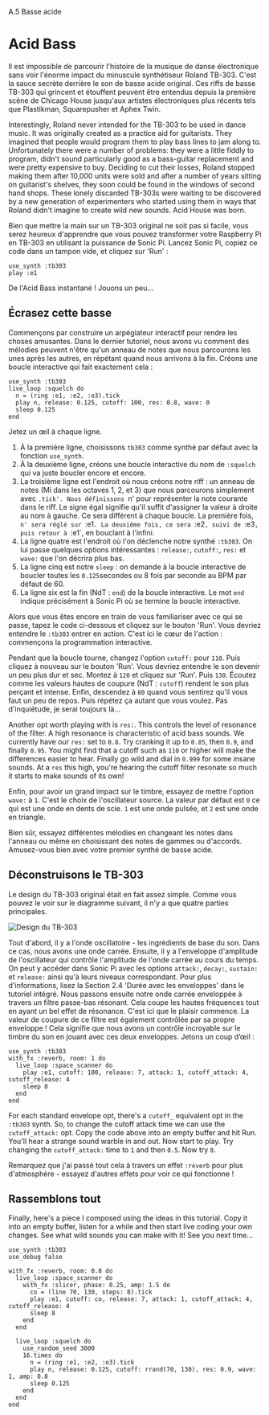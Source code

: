 A.5 Basse acide

# Acid Bass

Il est impossible de parcourir l'histoire de la musique de danse électronique sans voir l'énorme impact du minuscule synthétiseur Roland TB-303. C'est la sauce secrète derrière le son de basse acide original. Ces riffs de basse TB-303 qui grincent et étouffent peuvent être entendus depuis la première scène de Chicago House jusqu'aux artistes électroniques plus récents tels que Plastikman, Squarepusher et Aphex Twin.

Interestingly, Roland never intended for the TB-303 to be used in dance music. It was originally created as a practice aid for guitarists. They imagined that people would program them to play bass lines to jam along to. Unfortunately there were a number of problems: they were a little fiddly to program, didn't sound particularly good as a bass-guitar replacement and were pretty expensive to buy. Deciding to cut their losses, Roland stopped making them after 10,000 units were sold and after a number of years sitting on guitarist's shelves, they soon could be found in the windows of second hand shops. These lonely discarded TB-303s were waiting to be discovered by a new generation of experimenters who started using them in ways that Roland didn't imagine to create wild new sounds. Acid House was born.

Bien que mettre la main sur un TB-303 original ne soit pas si facile, vous serez heureux d'apprendre que vous pouvez transformer votre Raspberry Pi en TB-303 en utilisant la puissance de Sonic Pi. Lancez Sonic Pi, copiez ce code dans un tampon vide, et cliquez sur 'Run' :

```
use_synth :tb303
play :e1
```
    
De l'Acid Bass instantané ! Jouons un peu...

## Écrasez cette basse

Commençons par construire un arpégiateur interactif pour rendre les choses amusantes. Dans le dernier tutoriel, nous avons vu comment des mélodies peuvent n'être qu'un anneau de notes que nous parcourons les unes après les autres, en répétant quand nous arrivons à la fin. Créons une boucle interactive qui fait exactement cela :

```
use_synth :tb303
live_loop :squelch do
  n = (ring :e1, :e2, :e3).tick
  play n, release: 0.125, cutoff: 100, res: 0.8, wave: 0
  sleep 0.125
end
```

Jetez un œil à chaque ligne.

1. À la première ligne, choisissons `tb303` comme synthé par défaut avec la fonction `use_synth`.
2. À la deuxième ligne, créons une boucle interactive du nom de `:squelch` qui va juste boucler encore et encore.
3. La troisième ligne est l'endroit où nous créons notre riff : un anneau de notes (Mi dans les octaves 1, 2, et 3) que nous parcourons simplement avec `.tick'. Nous définissons `n' pour représenter la note courante dans le riff. Le signe égal signifie qu'il suffit d'assigner la valeur à droite au nom à gauche. Ce sera différent à chaque boucle. La première fois, `n' sera réglé sur `:e1`. La deuxième fois, ce sera `:e2`, suivi de `:e3`, puis retour à `:e1`, en bouclant à l'infini.
4. La ligne quatre est l'endroit où l'on déclenche notre synthé `:tb303`. On lui passe quelques options intéressantes : `release:`, `cutoff:`, `res:` et `wave:` que l'on décrira plus bas.
5. La ligne cinq est notre `sleep` : on demande à la boucle interactive de boucler toutes les `0.125`secondes ou 8 fois par seconde au BPM par défaut de 60.
6. La ligne six est la fin (NdT : `end`) de la boucle interactive. Le mot `end` indique précisément à Sonic Pi où se termine la boucle interactive.

Alors que vous êtes encore en train de vous familiariser avec ce qui se passe, tapez le code ci-dessous et cliquez sur le bouton 'Run'. Vous devriez entendre le `:tb303` entrer en action. C'est ici le cœur de l'action : commençons la programmation interactive.

Pendant que la boucle tourne, changez l'option `cutoff:` pour `110`. Puis cliquez à nouveau sur le bouton 'Run'. Vous devriez entendre le son devenir un peu plus dur et sec. Montez à `120` et cliquez sur 'Run'. Puis `130`. Écoutez comme les valeurs hautes de coupure (NdT : `cutoff`) rendent le son plus perçant et intense. Enfin, descendez à `80` quand vous sentirez qu'il vous faut un peu de repos. Puis répétez ça autant que vous voulez. Pas d'inquiétude, je serai toujours là...

Another opt worth playing with is `res:`. This controls the level of resonance of the filter. A high resonance is characteristic of acid bass sounds. We currently have our `res:` set to `0.8`. Try cranking it up to `0.85`, then `0.9`, and finally `0.95`. You might find that a cutoff such as `110` or higher will make the differences easier to hear. Finally go wild and dial in `0.999` for some insane sounds. At a `res` this high, you're hearing the cutoff filter resonate so much it starts to make sounds of its own!

Enfin, pour avoir un grand impact sur le timbre, essayez de mettre l'option `wave:` à `1`. C'est le choix de l'oscillateur source. La valeur par défaut est `0` ce qui est une onde en dents de scie. `1` est une onde pulsée, et `2` est une onde en triangle.

Bien sûr, essayez différentes mélodies en changeant les notes dans l'anneau ou même en choisissant des notes de gammes ou d'accords. Amusez-vous bien avec votre premier synthé de basse acide.

## Déconstruisons le TB-303

Le design du TB-303 original était en fait assez simple. Comme vous pouvez le voir sur le diagramme suivant, il n'y a que quatre parties principales.

![Design du TB-303](../../../etc/doc/images/tutorial/articles/A.05-acid-bass/tb303-design.png)

Tout d'abord, il y a l'onde oscillatoire - les ingrédients de base du son. Dans ce cas, nous avons une onde carrée. Ensuite, il y a l'enveloppe d'amplitude de l'oscillateur qui contrôle l'amplitude de l'onde carrée au cours du temps. On peut y accéder dans Sonic Pi avec les options `attack:`, `decay:`, `sustain:` et `release:` ainsi qu'à leurs niveaux correspondant. Pour plus d'informations, lisez la Section 2.4 'Durée avec les enveloppes' dans le tutoriel intégré. Nous passons ensuite notre onde carrée enveloppée à travers un filtre passe-bas résonant. Cela coupe les hautes fréquences tout en ayant un bel effet de résonance. C'est ici que le plaisir commence. La valeur de coupure de ce filtre est également contrôlée par sa propre enveloppe ! Cela signifie que nous avons un contrôle incroyable sur le timbre du son en jouant avec ces deux enveloppes. Jetons un coup d’œil :

```
use_synth :tb303
with_fx :reverb, room: 1 do
  live_loop :space_scanner do
    play :e1, cutoff: 100, release: 7, attack: 1, cutoff_attack: 4, cutoff_release: 4
    sleep 8
  end
end
```
    
For each standard envelope opt, there's a `cutoff_` equivalent opt in the `:tb303` synth. So, to change the cutoff attack time we can use the `cutoff_attack:` opt. Copy the code above into an empty buffer and hit Run. You'll hear a strange sound warble in and out. Now start to play. Try changing the `cutoff_attack:` time to `1` and then `0.5`. Now try `8`.

Remarquez que j'ai passé tout cela à travers un effet `:reverb` pour plus d'atmosphère - essayez d'autres effets pour voir ce qui fonctionne !

## Rassemblons tout

Finally, here's a piece I composed using the ideas in this tutorial. Copy it into an empty buffer, listen for a while and then start live coding your own changes. See what wild sounds you can make with it! See you next time...

```
use_synth :tb303
use_debug false
 
with_fx :reverb, room: 0.8 do
  live_loop :space_scanner do
    with_fx :slicer, phase: 0.25, amp: 1.5 do
      co = (line 70, 130, steps: 8).tick
      play :e1, cutoff: co, release: 7, attack: 1, cutoff_attack: 4, cutoff_release: 4
      sleep 8
    end
  end
 
  live_loop :squelch do
    use_random_seed 3000
    16.times do
      n = (ring :e1, :e2, :e3).tick
      play n, release: 0.125, cutoff: rrand(70, 130), res: 0.9, wave: 1, amp: 0.8
      sleep 0.125
    end
  end
end
```
